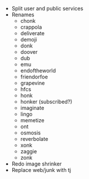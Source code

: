 * Split user and public services
* Renames
  * chonk
  * crappola
  * deliverate
  * demoji
  * donk
  * doover
  * dub
  * emu
  * endoftheworld
  * friendorfoe
  * grapevine
  * hfcs
  * honk
  * honker (subscribed?)
  * imaginate
  * lingo
  * memetize
  * ont
  * osmosis
  * reverbolate
  * xonk
  * zaggie
  * zonk
* Redo image shrinker
* Replace web/junk with tj

